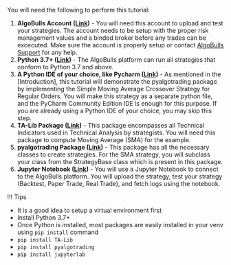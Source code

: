 You will need the following to perform this tutorial:

1. **AlgoBulls Account ([Link](https://www.algobulls.com/))** - You will need this account to upload and test your strategies. The account needs to be setup with the proper risk management values and a binded broker before any trades can be
   excecuted. Make sure the account is properly setup or contact [AlgoBulls Support](mailto:support@algobulls.com) for any help.
2. **Python 3.7+ ([Link](https://www.python.org/downloads/))** - The AlgoBulls platform can run all strategies that conform to Python 3.7 and above.
3. **A Python IDE of your choice, like Pycharm ([Link](https://www.jetbrains.com/pycharm/download/))** - As mentioned in the [Introduction], this tutorial will demonstrate the pyalgotrading package by implementing the Simple Moving Average Crossover
   Strategy for Regular Orders. You will make this strategy as a separate python file, and the PyCharm Community Edition IDE is enough for this purpose. If you are already using a Python IDE of your choice, you may skip this step.
4. **TA-Lib Package ([Link](https://mrjbq7.github.io/ta-lib/install.html))** - This package encompasses all Technical Indicators used in Technical Analysis by strategists. You will need this package to compute Moving Average (SMA) for the example.
5. **pyalgotrading Package ([Link](https://pypi.org/project/pyalgotrading/))** - This package has all the necessary classes to create strategies. For the SMA strategy, you will subclass your class from the StrategyBase class which is present in this
   package.
6. **Jupyter Notebook ([Link](https://jupyter.org/install))** - You will use a Jupyter Notebook to connect to the AlgoBulls platform. You will upload the strategy, test your strategy (Backtest, Paper Trade, Real Trade), and fetch logs using the
   notebook.

!!! Tips

* It is a good idea to setup a virtual environment first
* Install Python 3.7+
* Once Python is installed, most packages are easily installed in your venv using `pip install` command
* `pip install TA-Lib`
* `pip install pyalgotrading`
* `pip install jupyterlab`